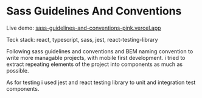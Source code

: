 # Sass Guidelines And Conventions

Live demo: [sass-guidelines-and-conventions-pink.vercel.app](https://sass-guidelines-and-conventions-pink.vercel.app/)

Teck stack: react, typescript, sass, jest, react-testing-library

Following sass guidelines and conventions and BEM naming convention to write more managable projects, with mobile first development. i tried to extract repeating elements of the project into components as much as possible.

As for testing i used jest and react testing library to unit and integration test components.
